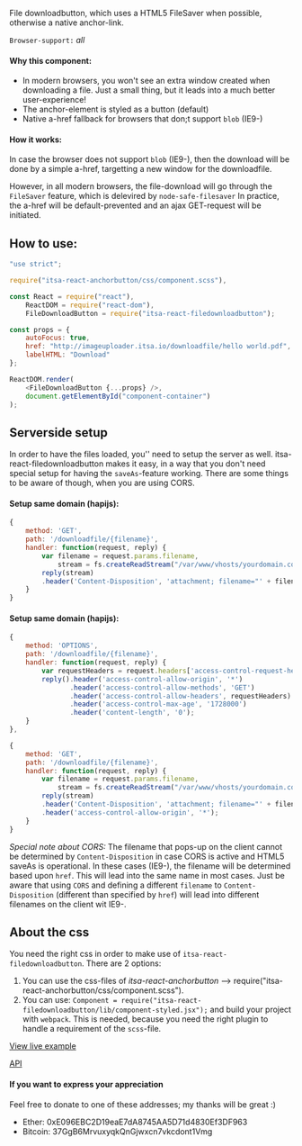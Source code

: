 File downloadbutton, which uses a HTML5 FileSaver when possible, otherwise a native anchor-link.

`Browser-support:` *all*

#### Why this component:
* In modern browsers, you won't see an extra window created when downloading a file. Just a small thing, but it leads into a much better user-experience!
* The anchor-element is styled as a button (default)
* Native a-href fallback for browsers that don;t support `blob` (IE9-)

#### How it works:
In case the browser does not support `blob` (IE9-), then the download will be done by a simple a-href, targetting a new window for the downloadfile.

However, in all modern browsers, the file-download will go through the `FileSaver` feature, which is delevired by `node-safe-filesaver` In practice, the a-href will be default-prevented and an ajax GET-request will be initiated.


## How to use:

```js
"use strict";

require("itsa-react-anchorbutton/css/component.scss"),

const React = require("react"),
    ReactDOM = require("react-dom"),
    FileDownloadButton = require("itsa-react-filedownloadbutton");

const props = {
    autoFocus: true,
    href: "http://imageuploader.itsa.io/downloadfile/hello world.pdf",
    labelHTML: "Download"
};

ReactDOM.render(
    <FileDownloadButton {...props} />,
    document.getElementById("component-container")
);
```

## Serverside setup
In order to have the files loaded, you'' need to setup the server as well. itsa-react-filedownloadbutton makes it easy, in a way that you don't need special setup for having the `saveAs`-feature working. There are some things to be aware of though, when you are using CORS.

#### Setup same domain (hapijs):
```js
{
    method: 'GET',
    path: '/downloadfile/{filename}',
    handler: function(request, reply) {
        var filename = request.params.filename,
            stream = fs.createReadStream("/var/www/vhosts/yourdomain.com/files/"+filename);
        reply(stream)
        .header('Content-Disposition', 'attachment; filename="' + filename + '"');
    }
}
```

#### Setup same domain (hapijs):
```js
{
    method: 'OPTIONS',
    path: '/downloadfile/{filename}',
    handler: function(request, reply) {
        var requestHeaders = request.headers['access-control-request-headers'];
        reply().header('access-control-allow-origin', '*')
               .header('access-control-allow-methods', 'GET')
               .header('access-control-allow-headers', requestHeaders)
               .header('access-control-max-age', '1728000')
               .header('content-length', '0');
    }
},

{
    method: 'GET',
    path: '/downloadfile/{filename}',
    handler: function(request, reply) {
        var filename = request.params.filename,
            stream = fs.createReadStream("/var/www/vhosts/yourdomain.com/files/"+filename);
        reply(stream)
        .header('Content-Disposition', 'attachment; filename="' + filename + '"')
        .header('access-control-allow-origin', '*');
    }
}
```

*Special note about CORS:*
The filename that pops-up on the client cannot be determined by `Content-Disposition` in case CORS is active and HTML5 saveAs is operational. In these cases (IE9-), the filename will be determined based upon `href`. This will lead into the same name in most cases. Just be aware that using `CORS` and defining a different `filename` to `Content-Disposition` (different than specified by `href`) will lead into different filenames on the client wit IE9-.

## About the css

You need the right css in order to make use of `itsa-react-filedownloadbutton`. There are 2 options:

1. You can use the css-files of *itsa-react-anchorbutton* --> require("itsa-react-anchorbutton/css/component.scss").
2. You can use: `Component = require("itsa-react-filedownloadbutton/lib/component-styled.jsx");` and build your project with `webpack`. This is needed, because you need the right plugin to handle a requirement of the `scss`-file.


[View live example](http://projects.itsasbreuk.nl/react-components/itsa-filedownloadbutton/component.html)

[API](http://projects.itsasbreuk.nl/react-components/itsa-filedownloadbutton/api/)


#### If you want to express your appreciation

Feel free to donate to one of these addresses; my thanks will be great :)

* Ether: 0xE096EBC2D19eaE7dA8745AA5D71d4830Ef3DF963
* Bitcoin: 37GgB6MrvuxyqkQnGjwxcn7vkcdont1Vmg
